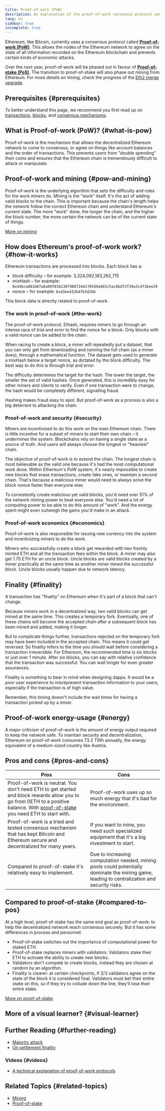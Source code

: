 ```yaml
---
title: Proof-of-work (PoW)
description: An explanation of the proof-of-work consensus protocol and its role in Ethereum.
lang: en
sidebar: true
incomplete: true
---
```


Ethereum, like Bitcoin, currently uses a consensus protocol called **[Proof-of-work (PoW)](https://wikipedia.org/wiki/Proof_of_work)**. This allows the nodes of the Ethereum network to agree on the state of all information recorded on the Ethereum blockchain and prevents certain kinds of economic attacks.

Over the next year, proof-of-work will be phased out in favour of **[Proof-of-stake (PoS)](/developers/docs/consensus-mechanisms/pos)**. The transition to proof-of-stake will also phase out mining from Ethereum. For more details on timing, check the progress of the [Eth2 merge upgrade](/upgrades/merge/).

## Prerequisites {#prerequisites}

To better understand this page, we recommend you first read up on [transactions](/developers/docs/transactions/), [blocks](/developers/docs/blocks/), and [consensus mechanisms](/developers/docs/consensus-mechanisms/).

## What is Proof-of-work (PoW)? {#what-is-pow}

Proof-of-work is the mechanism that allows the decentralized Ethereum network to come to consensus, or agree on things like account balances and the order of transactions. This prevents users from "double spending" their coins and ensures that the Ethereum chain is tremendously difficult to attack or manipulate.

## Proof-of-work and mining {#pow-and-mining}

Proof-of-work is the underlying algorithm that sets the difficulty and rules for the work miners do. Mining is the "work" itself. It's the act of adding valid blocks to the chain. This is important because the chain's length helps the network follow the correct Ethereum chain and understand Ethereum's current state. The more "work" done, the longer the chain, and the higher the block number, the more certain the network can be of the current state of things.

[More on mining](/developers/docs/consensus-mechanisms/pow/mining/)

## How does Ethereum's proof-of-work work? {#how-it-works}

Ethereum transactions are processed into blocks. Each block has a:

- block difficulty – for example: 3,324,092,183,262,715
- mixHash – for example: `0x44bca881b07a6a09f83b130798072441705d9a665c5ac8bdf2f39a3cdf3bee29`
- nonce – for example: `0xd3ee432b4fb3d26b`

This block data is directly related to proof-of-work.

### The work in proof-of-work {#the-work}

The proof-of-work protocol, Ethash, requires miners to go through an intense race of trial and error to find the nonce for a block. Only blocks with a valid nonce can be added to the chain.

When racing to create a block, a miner will repeatedly put a dataset, that you can only get from downloading and running the full chain (as a miner does), through a mathematical function. The dataset gets used to generate a mixHash below a target nonce, as dictated by the block difficulty. The best way to do this is through trial and error.

The difficulty determines the target for the hash. The lower the target, the smaller the set of valid hashes. Once generated, this is incredibly easy for other miners and clients to verify. Even if one transaction were to change, the hash would be completely different, signalling fraud.

Hashing makes fraud easy to spot. But proof-of-work as a process is also a big deterrent to attacking the chain.

### Proof-of-work and security {#security}

Miners are incentivised to do this work on the main Ethereum chain. There is little incentive for a subset of miners to start their own chain – it undermines the system. Blockchains rely on having a single state as a source of truth. And users will always choose the longest or "heaviest" chain.

The objective of proof-of-work is to extend the chain. The longest chain is most believable as the valid one because it's had the most computational work done. Within Ethereum's PoW system, it's nearly impossible to create new blocks that erase transactions, create fake ones, or maintain a second chain. That's because a malicious miner would need to always solve the block nonce faster than everyone else.

To consistently create malicious yet valid blocks, you'd need over 51% of the network mining power to beat everyone else. You'd need a lot of computing power to be able to do this amount of "work". And the energy spent might even outweigh the gains you'd make in an attack.

### Proof-of-work economics {#economics}

Proof-of-work is also responsible for issuing new currency into the system and incentivizing miners to do the work.

Miners who successfully create a block get rewarded with two freshly minted ETH and all the transaction fees within the block. A miner may also get 1.75 ETH for an uncle block. Uncle blocks are valid blocks created by a miner practically at the same time as another miner mined the successful block. Uncle blocks usually happen due to network latency.

## Finality {#finality}

A transaction has "finality" on Ethereum when it's part of a block that can't change.

Because miners work in a decentralized way, two valid blocks can get mined at the same time. This creates a temporary fork. Eventually, one of these chains will become the accepted chain after a subsequent block has been mined and added, making it longer.

But to complicate things further, transactions rejected on the temporary fork may have been included in the accepted chain. This means it could get reversed. So finality refers to the time you should wait before considering a transaction irreversible. For Ethereum, the recommended time is six blocks or just over 1 minute. After six blocks, you can say with relative confidence that the transaction was successful. You can wait longer for even greater assurances.

Finality is something to bear in mind when designing dapps. It would be a poor user experience to misrepresent transaction information to your users, especially if the transaction is of high value.

Remember, this timing doesn't include the wait times for having a transaction picked up by a miner.

## Proof-of-work energy-usage {#energy}

A major criticism of proof-of-work is the amount of energy output required to keep the network safe. To maintain security and decentralization, Ethereum on proof-of-work consumes 73.2 TWh annually, the energy equivalent of a medium-sized country like Austria.

## Pros and cons {#pros-and-cons}

| Pros                                                                                                                                                                                                                         | Cons                                                                                                                                         |
| ---------------------------------------------------------------------------------------------------------------------------------------------------------------------------------------------------------------------------- | -------------------------------------------------------------------------------------------------------------------------------------------- |
| Proof-of-work is neutral. You don't need ETH to get started and block rewards allow you to go from 0ETH to a positive balance. With [proof-of-stake](/developers/docs/consensus-mechanisms/pos/) you need ETH to start with. | Proof-of-work uses up so much energy that it's bad for the environment.                                                                      |
| Proof-of-work is a tried and tested consensus mechanism that has kept Bitcoin and Ethereum secure and decentralized for many years.                                                                                          | If you want to mine, you need such specialized equipment that it's a big investment to start.                                                |
| Compared to proof-of-stake it's relatively easy to implement.                                                                                                                                                                | Due to increasing computation needed, mining pools could potentially dominate the mining game, leading to centralization and security risks. |

## Compared to proof-of-stake {#compared-to-pos}

At a high level, proof-of-stake has the same end goal as proof-of-work: to help the decentralized network reach consensus securely. But it has some differences in process and personnel:

- Proof-of-stake switches out the importance of computational power for staked ETH.
- Proof-of-stake replaces miners with validators. Validators stake their ETH to activate the ability to create new blocks.
- Validators don't compete to create blocks, instead they are chosen at random by an algorithm.
- Finality is clearer: at certain checkpoints, if 2/3 validators agree on the state of the block it is considered final. Validators must bet their entire stake on this, so if they try to collude down the line, they'll lose their entire stake.

[More on proof-of-stake](/developers/docs/consensus-mechanisms/pos/)

## More of a visual learner? {#visual-learner}

<YouTube id="3EUAcxhuoU4" />

## Further Reading {#further-reading}

- [Majority attack](https://en.bitcoin.it/wiki/Majority_attack)
- [On settlement finality](https://blog.ethereum.org/2016/05/09/on-settlement-finality/)

### Videos {#videos}

- [A technical explanation of proof-of-work protocols](https://youtu.be/9V1bipPkCTU)

## Related Topics {#related-topics}

- [Mining](/developers/docs/consensus-mechanisms/pow/mining/)
- [Proof-of-stake](/developers/docs/consensus-mechanisms/pos/)
